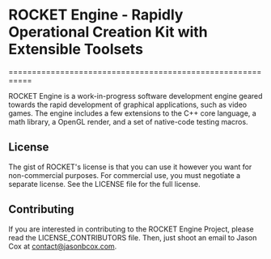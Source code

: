 # ROCKET Engine - Rapidly Operational Creation Kit with Extensible Toolsets
===========================================================

ROCKET Engine is a work-in-progress software development engine geared towards the rapid development of graphical applications, such as video games.
The engine includes a few extensions to the C++ core language, a math library, a OpenGL render, and a set of native-code testing macros.

## License

The gist of ROCKET's license is that you can use it however you want for non-commercial purposes.
For commercial use, you must negotiate a separate license.  See the LICENSE file for the full license.

## Contributing

If you are interested in contributing to the ROCKET Engine Project, please read the LICENSE_CONTRIBUTORS file.
Then, just shoot an email to Jason Cox at contact@jasonbcox.com.